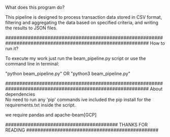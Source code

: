 What does this program do?

This pipeline is designed to process transaction data stored in CSV format, filtering and aggregating the data based on specified criteria, and writing the results to JSON files.

###########################################################################################################
How to run it?

To execute my work just run the beam_pipeline.py script or use the command line in terminal:

"python beam_pipeline.py" 
OR
"python3 beam_pipeline.py"

###########################################################################################################
About dependencies    
No need to run any 'pip' commands
ive included the pip install for the requirements.txt inside the script. 

we require pandas and apache-beam[GCP]

######################################## THANKS FOR READING ###############################################

